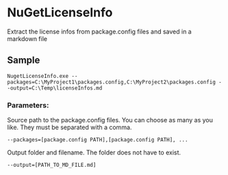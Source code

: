 # NuGetLicenseInfo
Extract the license infos from package.config files and saved in a markdown file


## Sample
```NugetLicenseInfo.exe --packages=C:\MyProject1\packages.config,C:\MyProject2\packages.config --output=C:\Temp\licenseInfos.md```

### Parameters:

Source path to the package.config files. You can choose as many as you like. They must be separated with a comma.

  ```--packages=[package.config PATH],[package.config PATH], ...```
  
Output folder and filename. The folder does not have to exist.

  ```--output=[PATH_TO_MD_FILE.md]```
